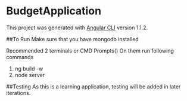 # BudgetApplication

This project was generated with [Angular CLI](https://github.com/angular/angular-cli) version 1.1.2.

##To Run
Make sure that you have mongodb installed

Recommended 2 terminals or CMD Prompts()
On them run following commands
1. ng build -w
2. node server

##Testing
As this is a learning application, testing will be added in later iterations.

